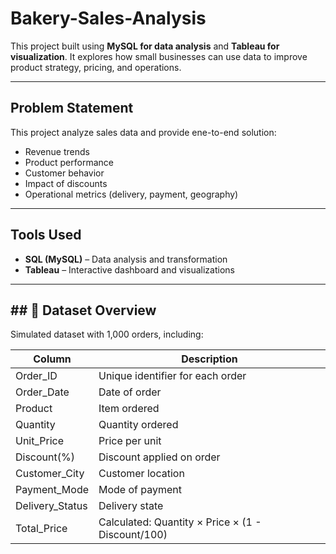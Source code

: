 # Bakery-Sales-Analysis

This project built using **MySQL for data analysis** and **Tableau for visualization**. It explores how small businesses can use data to improve product strategy, pricing, and operations.

---

## Problem Statement

This project analyze sales data and provide ene-to-end solution:
- Revenue trends
- Product performance
- Customer behavior
- Impact of discounts
- Operational metrics (delivery, payment, geography)

---

## Tools Used

- **SQL (MySQL)** – Data analysis and transformation
- **Tableau** – Interactive dashboard and visualizations

---

## ## 📂 Dataset Overview

Simulated dataset with 1,000 orders, including:

| Column           | Description                        |
|------------------|------------------------------------|
| Order_ID         | Unique identifier for each order   |
| Order_Date       | Date of order                      |
| Product          | Item ordered                       |
| Quantity         | Quantity ordered                   |
| Unit_Price       | Price per unit                     |
| Discount(%)      | Discount applied on order          |
| Customer_City    | Customer location                  |
| Payment_Mode     | Mode of payment                    |
| Delivery_Status  | Delivery state                     |
| Total_Price      | Calculated: Quantity × Price × (1 - Discount/100) |
